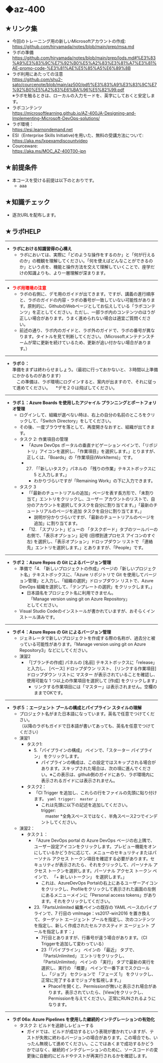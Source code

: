 # ◆az-400
## ★リンク集 
* 今回のトレーニング用の新しいMicrosoftアカウントの作成:  
https://github.com/hiryamada/notes/blob/main/prep/msa.md
* ラボの準備  
https://github.com/hiryamada/notes/blob/main/prep/lods.md#%E3%83%A9%E3%83%9C%E7%92%B0%E5%A2%83%E3%81%A7%E3%81%AE-promo-code-%E3%81%AE%E5%85%A5%E6%89%8B
* ラボ利用にあたっての注意  
https://github.com/shu2-sato/courcenote/blob/main/az500/pdf/%E3%83%A9%E3%83%9C%E7%92%B0%E5%A2%83%E6%BA%96%E5%82%99.pdf  
※ラボを触るときは、ローカルの入力モードを、英字にしておくと安定します。
* ラボコンテンツ  
https://microsoftlearning.github.io/AZ-400JA-Designing-and-Implementing-Microsoft-DevOps-solutions/
* ラボ環境：  
https://esi.learnondemand.net
* ESI（Enterprise Skills Initiative)を用いた、無料の受講方法について:  
https://aka.ms/lxpexamdiscountvideo
* Courceware:  
https://aka.ms/MOC_AZ-400T00-jpn 

## ★前提条件  
* 本コースを受ける前提は以下のとおりです。  
  * aaa

## ★知識チェック
* 逐次URLを配布します。

## ★ラボHELP
---
* **ラボにおける知識習得の心構え**
  * ラボにおいては、実際に「どのような操作をするのか」と「何が行えるのか」の概観を理解してください。「何を使えばどんなことができるのか」という点を、機能と操作方法を交えて理解していくことで、座学だけの知識よりも、より一層理解が深まります。
---
* **<span style="color: red; ">ラボ用環境の注意</span>**  
  * ラボの右側に、デモ用のガイドが出てきます。ですが、講義の進行順序と、ラボのガイドの内容・ラボの番号が一致していない可能性があります。原則的に、GithubのWebページとしてお伝えしている「ラボコンテンツ」を正としてください。ただし、一部ラボ内のコンテンツのほうが正しい場合があります。うまく進められない場合は適宜ご質問ください。
  * 前述の通り、ラボ内のガイドと、ラボ外のガイドで、ラボの番号が異なります。タイトルを見て判断してください。（Microsoftメンテナンスチームが常に更新を続けているため、更新が追い付かない場合があります。）

---
* **ラボ０：**  
準備をまずは終わらせましょう。（最初に行っておかないと、３時間以上準備にかかるものがあります）  
　この準備は、ラボ環境にログインすると、案内が出ますので、それに従って進めてください。
　*デモ２０は飛ばしてください。

---
* **ラボ１：Azure Boards を使用したアジャイル プランニングとポートフォリオ管理**  
  * ログインして、組織が選べない時は、右上の自分の名前のところをクリックして、「Switch Directory」をしてください。
  * その後、一度ブラウザを落として、再度開きなおすと、組織が出てきます。
  * タスク 2: 作業項目の管理  
    * 「Azure DevOps ポータルの垂直ナビゲーション ペインで、「リポジトリ」アイコンを選択し、「作業項目」を選択します。」とりますが、正しくは、「Boards」の「作業項目(WorkItems)」です。
    * 27. 「「新しいタスク」パネルの 「残りの作業」テキストボックスに 5 と入力します。」
      * わかりづらいですが「Remaining Work」の下に入力できます。
  * タスク 3
    * 「「最新のチュートリアルの追加」ページを表す長方形で、「未割り当て」エントリをクリックし、ユーザー アカウントのリストで、自分のアカウントを選択してタスクを自分に割り当てます。」「最新のチュートリアルのページを追加 タスクを自分に割り当てます。」
      * 説明が分かりづらいですが、「最新のチュートリアルのページを追加」に割り当てます。
    * 「12. 「スプリント」ビューの 「タスクボード」タブのツールバーの右側で、「表示オプション」記号 (目標到達プロセス アイコンのすぐ左) を選択し、「表示オプション」ドロップダウン リストで 「連絡先」エントリを選択します。」とありますが、「People」です。
---
* **ラボ２：Azure Repos の Git によるバージョン管理**  
  * 準備で「4. 「新しいプロジェクトの作成」ページの「新しいプロジェクト名」テキストボックスに、「Azure リポジトリで Git を使用してバージョン管理」と入力し、「組織の選択」ドロップダウン リストで、Azure DevOps 組織を選択して、「テンプレートの選択」をクリックします。」
    * 日本語名をプロジェクト名に利用できません。  
    　「Manage version using git on Azure Repository」  
    としてください。
  * Visual Studio Codeのインストールが書かれていますが、おそらくインストール済みです。
---
* **ラボ４：Azure Repos の Git によるバージョン管理**  
  * ジェネレータで新しいプロジェクトを作成する際の名称が、過去分と被っている可能性があります。「Manage version using git on Azure Repository3」などにしてください。
  * 演習2
    * 「[ブランチの作成] パネルの [名前] テキストボックスに「release」と入力し、 [ベース] ドロップダウン リスト、 [リンクする作業項目] ドロップダウン リストに マスター が表示されていることを確認し、使用可能な 1 つ以上の作業項目を選択して [作成] をクリックします」
      * リンクする作業項目には「マスター」は表示されません。空欄のままでOKです。
---
* **ラボ５：エージェント プールの構成とパイプライン スタイルの理解**  
  * プロジェクト名がまた日本語になっています。英名で任意でつけてください。  
    （以降のラボもガイドで日本語が書いてあっても、英名を任意でつけてください）
  * 演習1  
    * タスク1:  
      * 5.「パイプラインの構成」 ペインで、「スターター パイプライン」 をクリックします。  
        *  パイプラインの構成は、この設定ではスキップされる場合があります。スキップされた場合は、次の項に進んでください。※この表示は、github側のガイドにあり、ラボ環境内に表示されるガイドには表示されません。
    * タスク2：
      * 「CI Trigger を追加し、これらの行をファイルの先頭に貼り付けます。 ```yaml trigger:  master ```」
        * これは先頭に以下の記述を追加してください。  
        trigger:  
        　master *全角スペースではなく、半角スペース2つでインデントしてください。
  * 演習2：  
    * タスク１：  
      * 「Azure DevOps portal の Azure DevOps ページの右上隅で、ユーザー設定アイコンをクリックします。プレビュー機能をオンにしているかどうかに応じて、メニューのセキュリティまたはパーソナル アクセス トークン項目を確認する必要があります。セキュリティが表示されたら、それをクリックして、パーソナル アクセス トークンを選択します。パーソナル アクセス トークン ペインで、 「+ 新しいトークン」 を選択します。」
        * これは、AzureDevOps Portalの右上にあるユーザーアイコンをクリックし、Profileをクリックして表示された画面の左側にあるメニューメインに「Personal access tokens」があります。それをクリックしてください。
      * 23.「PartsUnlimited 編集ペインの既存の YAML ベースのパイプラインで、7 行目の vmImage：vs2017-win2016 を置き換えて、ターゲット エージェント プールを指定し、次のコンテンツを指定し、新しく作成されたセルフホスティド エージェント プールを指定します：」  
        * 7行目とありますが、行番号が違う場合があります。（CI Triggerを追加して変わっている）
        * 23「「パイプライン」 ペインの 「最近」 タブで、「PartsUnlimited」 エントリをクリックし、「PartsUnlimited」 ペインの 「実行」 タブで最新の実行を選択し、実行の 「概要」 ペインで一番下までスクロールし、「ジョブ」 セクションで 「フェーズ 1」 をクリックし、正常に完了するまでジョブを監視します。」
          * Phace1を開くと、Permissionが無いと表示され場合があります。表示されていたら、[View]をクリックし、Permissionを与えてください。正常にRUNされるようになります。
---
* **ラボ 06a: Azure Pipelines を使用した継続的インテグレーションの有効化**  
  * タスク 2: ビルドを追跡しレビューする
    * ガイドでは、ビルドが成功するという表現が書かれていますが、テストが失敗に終わるバージョンの場合があります。この場合でも、いったん無視して進めてください。ここではあくまで成功するかどうかではなく、継続的インテグレーションのために、ソースコードの変更後に自動的にビルドやテストが再実行されるかを確認します。